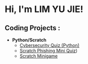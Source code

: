 <h1>Hi, I'm LIM YU JIE! 

<h2> Coding Projects :</h2>

- <b>Python/Scratch</b>
  - [Cybersecurity Quiz (Python)](https://github.com/RaineRain/Project-1-EAE-/blob/main/PYGAME.py)
  - [Scratch Phishing Mini Quiz](https://scratch.mit.edu/projects/873162977/fullscreen/))
  - [Scratch Minigame](https://scratch.mit.edu/projects/709735752/fullscreen/)
  


<!--
**joshmadakor1/joshmadakor1** is a ✨ _special_ ✨ repository because its `README.md` (this file) appears on your GitHub profile.

Here are some ideas to get you started:

- 🔭 I’m currently working on ...
- 🌱 I’m currently learning ...
- 👯 I’m looking to collaborate on ...
- 🤔 I’m looking for help with ...
- 💬 Ask me about ...
- 📫 How to reach me: ...
- 😄 Pronouns: ...
- ⚡ Fun fact: ...
-->
